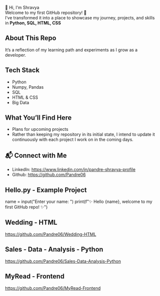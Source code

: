 👋 Hi, I'm Shravya  
Welcome to my first GitHub repository! 🎉  
I’ve transformed it into a place to showcase my journey, projects, and skills in **Python, SQL, HTML, CSS**

## About This Repo
It’s a reflection of my learning path and experiments as I grow as a developer.

## Tech Stack
- Python
- Numpy, Pandas
- SQL 
- HTML & CSS
- Big Data  

## What You’ll Find Here 
- Plans for upcoming projects
- Rather than keeping my repository in its initial state, I intend to update it continuously with each project I work on in the coming days.

## 📬 Connect with Me
- LinkedIn: https://www.linkedin.com/in/pandre-shravya-profile
- Github: https://github.com/Pandre06

## Hello.py - Example Project
name = input("Enter your name: ")
print(f"✨ Hello {name}, welcome to my first GitHub repo! ✨")

## Wedding - HTML
https://github.com/Pandre06/Wedding-HTML

## Sales - Data - Analysis - Python
https://github.com/Pandre06/Sales-Data-Analysis-Python

## MyRead - Frontend
https://github.com/Pandre06/MyRead-Frontend

